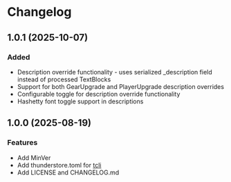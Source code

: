 # Changelog

## 1.0.1 (2025-10-07)

### Added
* Description override functionality - uses serialized _description field instead of processed TextBlocks
* Support for both GearUpgrade and PlayerUpgrade description overrides
* Configurable toggle for description override functionality
* Hashetty font toggle support in descriptions

## 1.0.0 (2025-08-19)

### Features
* Add MinVer
* Add thunderstore.toml for [tcli](https://github.com/thunderstore-io/thunderstore-cli)
* Add LICENSE and CHANGELOG.md
